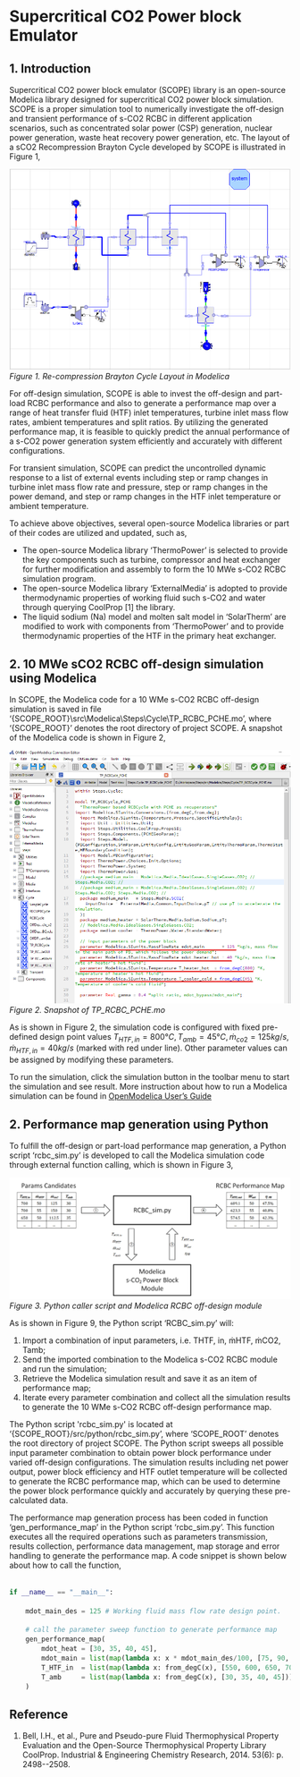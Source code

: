 # Supercritical CO2 Power block Emulator

## 1. Introduction

Supercritical CO2 power block emulator (SCOPE) library is an open-source Modelica library designed for supercritical CO2 power block simulation. SCOPE is a proper simulation tool to numerically investigate the off-design and transient performance of s-CO2 RCBC in different application scenarios, such as concentrated solar power (CSP) generation, nuclear power generation, waste heat recovery power generation, etc. The layout of a sCO2 Recompression Brayton Cycle developed by SCOPE is illustrated in Figure 1,

![](img/RCBC_layout_modelica.png)
*Figure 1. Re-compression Brayton Cycle Layout in Modelica*

For off-design simulation, SCOPE is able to invest the off-design and part-load RCBC performance and also to generate a performance map over a range of heat transfer fluid (HTF) inlet temperatures, turbine inlet mass flow rates, ambient temperatures and split ratios. By utilizing the generated performance map, it is feasible to quickly predict the annual performance of a s-CO2 power generation system efficiently and accurately with different configurations. 

For transient simulation, SCOPE can predict the uncontrolled dynamic response to a list of external events including step or ramp changes in turbine inlet mass flow rate and pressure, step or ramp changes in the power demand, and step or ramp changes in the HTF inlet temperature or ambient temperature. 

To achieve above objectives, several open-source Modelica libraries or part of their codes are utilized and updated, such as,

- The open-source Modelica library ‘ThermoPower’ is selected to provide the key components such as turbine, compressor and heat exchanger for further modification and assembly to form the 10 MWe s-CO2 RCBC simulation program. 
- The open-source Modelica library ‘ExternalMedia’ is adopted to provide thermodynamic properties of working fluid such s-CO2 and water through querying CoolProp [1] the library. 
- The liquid sodium (Na) model and molten salt model in ‘SolarTherm’ are modified to work with components from ‘ThermoPower’ and to provide thermodynamic properties of the HTF in the primary heat exchanger. 

## 2. 10 MWe sCO2 RCBC off-design simulation using Modelica

In SCOPE, the Modelica code for a 10 WMe s-CO2 RCBC off-design simulation is saved in file ‘{SCOPE_ROOT}\src\Modelica\Steps\Cycle\TP_RCBC_PCHE.mo’, where ‘{SCOPE_ROOT}’ denotes the root directory of project SCOPE. A snapshot of the Modelica code is shown in Figure 2,


![](img/Snapshot_TP_RCBC_PCHE_mo.png)
*Figure 2. Snapshot of TP_RCBC_PCHE.mo*

As is shown in Figure 2, the simulation code is configured with fixed pre-defined design point values  $T_{HTF,in}=800°C,T_{amb}=45°C, \dot{m}_{co2}=125 kg/s, \dot{m}_{HTF,in}=40 kg/s$  (marked with red under line). Other parameter values can be assigned by modifying these parameters.

To run the simulation, click the simulation button in the toolbar menu to start the simulation and see result. More instruction about how to run a Modelica simulation can be found in [OpenModelica User’s Guide](https://www.openmodelica.org/doc/OpenModelicaUsersGuide/latest/)

## 2. Performance map generation using Python

To fulfill the off-design or part-load performance map generation, a Python script ‘rcbc_sim.py’ is developed to call the Modelica simulation code through external function calling, which is shown in Figure 3,

![](img/Python_caller_script_w_Modelica_RCBC_off_design_module.png)
*Figure 3. Python caller script and Modelica RCBC off-design module*

As is shown in Figure 9, the Python script ‘RCBC_sim.py’ will: 

1)	Import a combination of input parameters, i.e. THTF, in, ṁHTF, ṁCO2, Tamb; 
2)	Send the imported combination to the Modelica s-CO2 RCBC module and run the simulation; 
3)	Retrieve the Modelica simulation result and save it as an item of performance map; 
4)	Iterate every parameter combination and collect all the simulation results to generate the 10 WMe s-CO2 RCBC off-design performance map. 

The Python script 'rcbc_sim.py' is located at ‘{SCOPE_ROOT}/src/python/rcbc_sim.py’, where ‘SCOPE_ROOT’ denotes the root directory of project SCOPE. The Python script sweeps all possible input parameter combination to obtain power block performance under varied off-design configurations. The simulation results including net power output, power block efficiency and HTF outlet temperature will be collected to generate the RCBC performance map, which can be used to determine the power block performance quickly and accurately by querying these pre-calculated data. 

The performance map generation process has been coded in function ‘gen_performance_map’ in the Python script ‘rcbc_sim.py’. This function executes all the required operations such as parameters transmission, results collection, performance data management, map storage and error handling to generate the performance map.  A code snippet is shown below about how to call the function,

``` Python

if __name__ == "__main__":

    mdot_main_des = 125 # Working fluid mass flow rate design point. 

    # call the parameter sweep function to generate performance map
    gen_performance_map(
        mdot_heat = [30, 35, 40, 45],
        mdot_main = list(map(lambda x: x * mdot_main_des/100, [75, 90, 100, 120])),
        T_HTF_in  = list(map(lambda x: from_degC(x), [550, 600, 650, 700])),
        T_amb     = list(map(lambda x: from_degC(x), [30, 35, 40, 45]))
    )

```

## Reference 

1. Bell, I.H., et al., Pure and Pseudo-pure Fluid Thermophysical Property Evaluation and the Open-Source Thermophysical Property Library CoolProp. Industrial & Engineering Chemistry Research, 2014. 53(6): p. 2498--2508.

